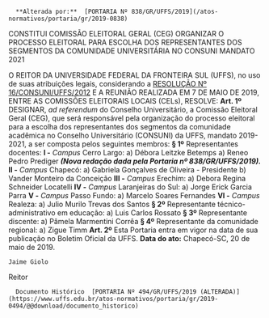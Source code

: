       **Alterada por:**  [PORTARIA Nº 838/GR/UFFS/2019](/atos-normativos/portaria/gr/2019-0838) 

   CONSTITUI COMISSÃO ELEITORAL GERAL (CEG) ORGANIZAR O PROCESSO ELEITORAL PARA ESCOLHA DOS REPRESENTANTES DOS SEGMENTOS DA COMUNIDADE UNIVERSITÁRIA NO CONSUNI MANDATO 2021  

 O REITOR DA UNIVERSIDADE FEDERAL DA FRONTEIRA SUL (UFFS), no uso de suas atribuições legais, considerando a [RESOLUÇÃO Nº 16/CONSUNI/UFFS/2012](https://www.uffs.edu.br/atos-normativos/resolucao/consuni/2012-0016) E A REUNIÃO REALIZADA EM 7 DE MAIO DE 2019, ENTRE AS COMISSÕES ELEITORAIS LOCAIS (CELs), RESOLVE:   **Art. 1º**  DESIGNAR, *ad referendum*  do Conselho Universitário, a Comissão Eleitoral Geral (CEG), que será responsável pela organização do processo eleitoral para a escolha dos representantes dos segmentos da comunidade acadêmica no Conselho Universitário (CONSUNI) da UFFS, mandato 2019-2021, a ser composta pelos seguintes membros: **§ 1º**  Representantes docentes: **I -**  *Campus*  Cerro Largo: a) Débora Leitzke Betemps  a) Reneo Pedro Prediger ***(Nova redação dada pela Portaria nº 838/GR/UFFS/2019).*** **II -**  *Campus*  Chapecó: a) Gabriela Gonçalves de Oliveira - Presidente b) Vander Monteiro da Conceição **III -**  *Campus*  Erechim: a) Debora Regina Schneider Locatelli **IV -**  *Campus*  Laranjeiras do Sul: a) Jorge Erick Garcia Parra **V -**  *Campus*  Passo Fundo: a) Marcelo Soares Fernandes **VI -**  *Campus*  Realeza: a) Julio Murilo Trevas dos Santos **§ 2º**  Representante técnico-administrativo em educação: a) Luis Carlos Rossato **§ 3º**  Representante discente: a) Pâmela Marmentini Corrêa **§ 4º**  Representante da comunidade regional: a) Zigue Timm   **Art. 2º**  Esta Portaria entra em vigor na data de sua publicação no Boletim Oficial da UFFS.      **Data do ato:** Chapecó-SC, 20 de maio de 2019.   
 

    Jaime Giolo   
 Reitor 

      Documento Histórico  [PORTARIA Nº 494/GR/UFFS/2019 (ALTERADA)](https://www.uffs.edu.br/atos-normativos/portaria/gr/2019-0494/@@download/documento_historico)     
      